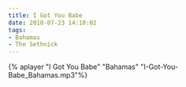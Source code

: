 ```yaml
---
title: I Got You Babe
date: 2018-07-23 14:10:02
tags: 
- Bahamas
- The Sethnick
---
```

<BODY>

{% aplayer "I Got You Babe" "Bahamas" "I-Got-You-Babe_Bahamas.mp3"%}
